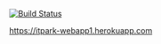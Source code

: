 [![Build Status](https://travis-ci.org/AliAlievALive/webapp.svg?branch=master)](https://travis-ci.org/AliAlievALive/webapp)

https://itpark-webapp1.herokuapp.com